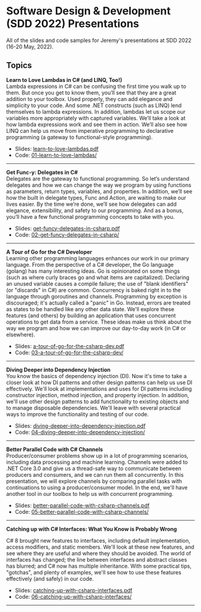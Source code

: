 # Software Design & Development (SDD 2022) Presentations  

All of the slides and code samples for Jeremy's presentations at SDD 2022 (16-20 May, 2022).  

## Topics

**Learn to Love Lambdas in C# (and LINQ, Too!)**  
Lambda expressions in C# can be confusing the first time you walk up to them. But once you get to know them, you’ll see that they are a great addition to your toolbox. Used properly, they can add elegance and simplicity to your code. And some .NET constructs (such as LINQ) lend themselves to lambda expressions. In addition, lambdas let us scope our variables more appropriately with captured variables. We’ll take a look at how lambda expressions work and see them in action. We’ll also see how LINQ can help us move from imperative programming to declarative programming (a gateway to functional-style programming).

* Slides: [learn-to-love-lambdas.pdf](./learn-to-love-lambdas.pdf)  
* Code: [01-learn-to-love-lambdas/](./01-learn-to-love-lambdas/)

---

**Get Func-y: Delegates in C#**  
Delegates are the gateway to functional programming. So let’s understand delegates and how we can change the way we program by using functions as parameters, return types, variables, and properties. In addition, we’ll see how the built in delegate types, Func and Action, are waiting to make our lives easier. By the time we’re done, we’ll see how delegates can add elegance, extensibility, and safety to our programming. And as a bonus, you’ll have a few functional programming concepts to take with you.  

* Slides: [get-funcy-delegates-in-csharp.pdf](./get-funcy-delegates-in-csharp.pdf)
* Code: [02-get-funcy-delegates-in-csharp/](./02-get-funcy-delegates-in-csharp/)

---

**A Tour of Go for the C# Developer**  
Learning other programming languages enhances our work in our primary language. From the perspective of a C# developer, the Go language (golang) has many interesting ideas. Go is opinionated on some things (such as where curly braces go and what items are capitalized). Declaring an unused variable causes a compile failure; the use of "blank identifiers" (or "discards" in C#) are common. Concurrency is baked right in to the language through goroutines and channels. Programming by exception is discouraged; it's actually called a "panic" in Go. Instead, errors are treated as states to be handled like any other data state. We'll explore these features (and others) by building an application that uses concurrent operations to get data from a service. These ideas make us think about the way we program and how we can improve our day-to-day work (in C# or elsewhere).  

* Slides: [a-tour-of-go-for-the-csharp-dev.pdf](./a-tour-of-go-for-the-csharp-dev.pdf)
* Code: [03-a-tour-of-go-for-the-csharp-dev/](./03-a-tour-of-go-for-the-csharp-dev/)

---

**Diving Deeper into Dependency Injection**  
You know the basics of dependency injection (DI). Now it's time to take a closer look at how DI patterns and other design patterns can help us use DI effectively. We'll look at implementations and uses for DI patterns including constructor injection, method injection, and property injection. In addition, we'll use other design patterns to add functionality to existing objects and to manage disposable dependencies. We'll leave with several practical ways to improve the functionality and testing of our code.

* Slides: [diving-deeper-into-dependency-injection.pdf](./diving-deeper-into-dependency-injection.pdf)
* Code: [04-diving-deeper-into-dependency-injection/](./04-diving-deeper-into-dependency-injection/)

---

**Better Parallel Code with C# Channels**  
Producer/consumer problems show up in a lot of programming scenarios, including data processing and machine learning. Channels were added to .NET Core 3.0 and give us a thread-safe way to communicate between producers and consumers, and we can run them all concurrently. In this presentation, we will explore channels by comparing parallel tasks with continuations to using a producer/consumer model. In the end, we'll have another tool in our toolbox to help us with concurrent programming.

* Slides: [better-parallel-code-with-csharp-channels.pdf](./better-parallel-code-with-csharp-channels.pdf)
* Code: [05-better-parallel-code-with-csharp-channels/](./05-better-parallel-code-with-csharp-channels/)

---

**Catching up with C# Interfaces: What You Know is Probably Wrong**

C# 8 brought new features to interfaces, including default implementation, access modifiers, and static members. We'll look at these new features, and see where they are useful and where they should be avoided. The world of interfaces has changed; the line between interfaces and abstract classes has blurred; and C# now has multiple inheritance. With some practical tips, "gotchas", and plenty of examples, we'll see how to use these features effectively (and safely) in our code.

* Slides: [catching-up-with-csharp-interfaces.pdf](./catching-up-with-csharp-interfaces.pdf)
* Code: [06-catching-up-with-csharp-interfaces/](./06-catching-up-with-csharp-interfaces/)
---